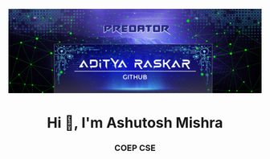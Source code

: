 
![logo](https://github.com/AdityaRaskar/AdityaRaskar/blob/main/Github_Banner.png)
<h1 align="center">Hi 👋, I'm Ashutosh Mishra</h1>
<h3 align="center">COEP CSE</h3>
<!--
**AdityaRaskar/AdityaRaskar** is a ✨ _special_ ✨ repository because its `README.md` (this file) appears on your GitHub profile.

Here are some ideas to get you started:

- 🔭 I’m currently working on ...
- 🌱 I’m currently learning ...
- 👯 I’m looking to collaborate on ...
- 🤔 I’m looking for help with ...
- 💬 Ask me about ...
- 📫 How to reach me: ...
- 😄 Pronouns: ...
- ⚡ Fun fact: ...
-->
